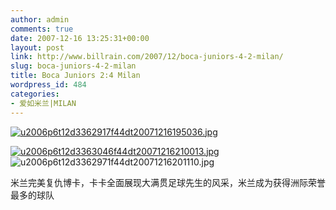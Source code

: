 ```yaml
---
author: admin
comments: true
date: 2007-12-16 13:25:31+00:00
layout: post
link: http://www.billrain.com/2007/12/boca-juniors-4-2-milan/
slug: boca-juniors-4-2-milan
title: Boca Juniors 2:4 Milan
wordpress_id: 484
categories:
- 爱如米兰|MILAN
---
```


[](http://www.billrain.com/wp-content/uploads/2007/12/u2006p6t12d3362917f44dt20071216195036.jpg)


[![u2006p6t12d3362917f44dt20071216195036.jpg](http://www.billrain.com/wp-content/uploads/2007/12/u2006p6t12d3362917f44dt20071216195036.jpg)](http://www.billrain.com/wp-content/uploads/2007/12/u2006p6t12d3362917f44dt20071216195036.jpg)


[](http://www.billrain.com/wp-content/uploads/2007/12/u2006p6t12d3362971f44dt20071216201110.jpg)


[![u2006p6t12d3363046f44dt20071216210013.jpg](http://www.billrain.com/wp-content/uploads/2007/12/u2006p6t12d3363046f44dt20071216210013.jpg)](http://www.billrain.com/wp-content/uploads/2007/12/u2006p6t12d3363046f44dt20071216210013.jpg)![u2006p6t12d3362971f44dt20071216201110.jpg](http://www.billrain.com/wp-content/uploads/2007/12/u2006p6t12d3362971f44dt20071216201110.jpg)




米兰完美复仇博卡，卡卡全面展现大满贯足球先生的风采，米兰成为获得洲际荣誉最多的球队
